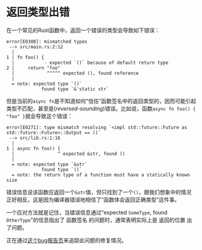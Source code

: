# 返回类型出错

在一个常见的Rust函数中，返回一个错误的类型会导致如下错误：

```
error[E0308]: mismatched types
 --> src/main.rs:2:12
  |
1 | fn foo() {
  |           - expected `()` because of default return type
2 |     return "foo"
  |            ^^^^^ expected (), found reference
  |
  = note: expected type `()`
             found type `&'static str`
```

但是当前的`async fn`是不知道如何“信任”函数签名中的返回类型的，因而可能引起类型不匹配，甚至是(_reversed-sounding_)错误。比如说，函数`async fn foo() { "foo" }`就会导致这个错误：

```
error[E0271]: type mismatch resolving `<impl std::future::Future as std::future::Future>::Output == ()`
 --> src/lib.rs:1:16
  |
1 | async fn foo() {
  |                ^ expected &str, found ()
  |
  = note: expected type `&str`
             found type `()`
  = note: the return type of a function must have a statically known size
```

错误信息说该函数应返回一个`&str`值，但只找到了一个`()`，跟我们想象中的情况正好相反。这是因为编译器错误地相信了“函数体会返回正确类型”这件事。

一个应对方法就是记住，当错误信息通过"expected `SomeType`, found `OtherType`"的信息指出了 函数签名 的问题时，通常表明实际上是 返回的位置 出了问题。

正在通过[这个bug报告页](https://github.com/rust-lang/rust/issues/54326)来追踪此问题的修复情况。

